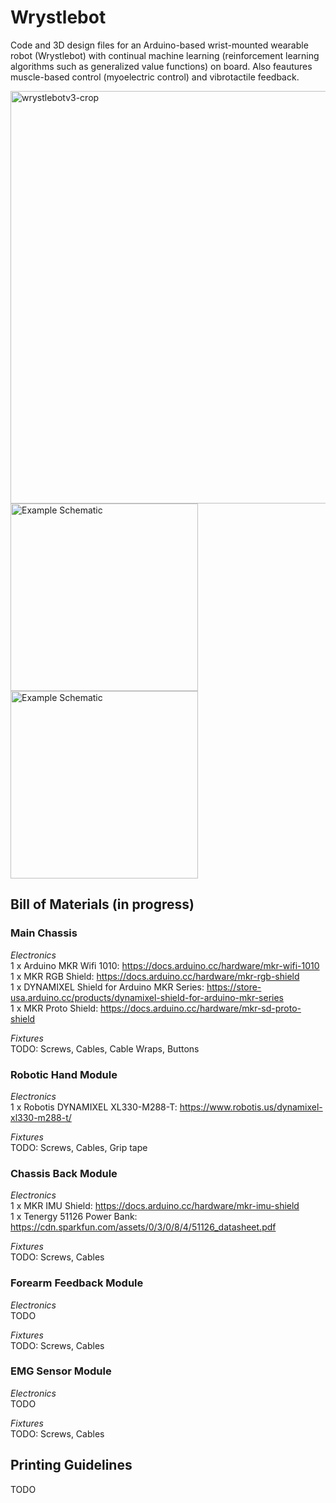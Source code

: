 # Wrystlebot
Code and 3D design files for an Arduino-based wrist-mounted wearable robot (Wrystlebot) with continual machine learning (reinforcement learning algorithms such as generalized value functions) on board. Also feautures muscle-based control (myoelectric control) and vibrotactile feedback.

<img width="660" alt="wrystlebotv3-crop" src="https://github.com/pilarski/Wrystlebot/assets/1139429/20218c3e-d1f8-4bf2-a5e6-bc89c4f59947"><br/>
<img height="300" alt="Example Schematic" src="https://github.com/pilarski/Wrystlebot/assets/1139429/f150873d-9a1f-4301-9e0a-70c571a2b10c"><img height="300" alt="Example Schematic" src="https://github.com/pilarski/Wrystlebot/assets/1139429/37fd6660-1c74-4a02-a1c9-1cb069189b8e">
<!--<img width="400" alt="wrystlebot-example-v3" src="https://github.com/pilarski/Wrystlebot/assets/1139429/c552ab3a-5f39-462d-9c1d-197b5739f272">-->


## Bill of Materials (in progress)

### Main Chassis
_Electronics_<br/>
1 x Arduino MKR Wifi 1010: https://docs.arduino.cc/hardware/mkr-wifi-1010<br/>
1 x MKR RGB Shield: https://docs.arduino.cc/hardware/mkr-rgb-shield<br/>
1 x DYNAMIXEL Shield for Arduino MKR Series: https://store-usa.arduino.cc/products/dynamixel-shield-for-arduino-mkr-series<br/>
1 x MKR Proto Shield: https://docs.arduino.cc/hardware/mkr-sd-proto-shield<br/> 

_Fixtures_<br/>
TODO: Screws, Cables, Cable Wraps, Buttons 

### Robotic Hand Module
_Electronics_<br/>
1 x Robotis DYNAMIXEL XL330-M288-T: https://www.robotis.us/dynamixel-xl330-m288-t/

_Fixtures_<br/>
TODO: Screws, Cables, Grip tape 

### Chassis Back Module
_Electronics_<br/>
1 x MKR IMU Shield: https://docs.arduino.cc/hardware/mkr-imu-shield<br/>
1 x Tenergy 51126 Power Bank: https://cdn.sparkfun.com/assets/0/3/0/8/4/51126_datasheet.pdf

_Fixtures_<br/>
TODO: Screws, Cables 

### Forearm Feedback Module 
_Electronics_<br/>
TODO

_Fixtures_<br/>
TODO: Screws, Cables 

### EMG Sensor Module
_Electronics_<br/>
TODO

_Fixtures_<br/>
TODO: Screws, Cables 

## Printing Guidelines

TODO
